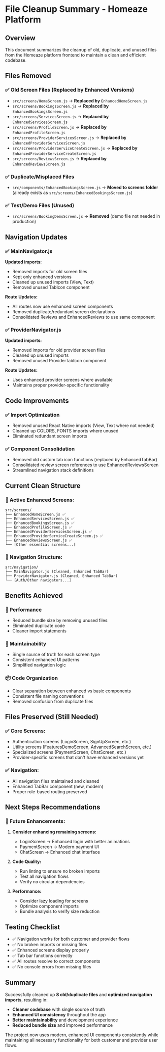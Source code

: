 # File Cleanup Summary - Homeaze Platform

## Overview
This document summarizes the cleanup of old, duplicate, and unused files from the Homeaze platform frontend to maintain a clean and efficient codebase.

## Files Removed

### ✅ Old Screen Files (Replaced by Enhanced Versions)
- `src/screens/HomeScreen.js` → **Replaced by** `EnhancedHomeScreen.js`
- `src/screens/BookingsScreen.js` → **Replaced by** `EnhancedBookingsScreen.js`
- `src/screens/ServicesScreen.js` → **Replaced by** `EnhancedServicesScreen.js`
- `src/screens/ProfileScreen.js` → **Replaced by** `EnhancedProfileScreen.js`
- `src/screens/ProviderServicesScreen.js` → **Replaced by** `EnhancedProviderServicesScreen.js`
- `src/screens/ProviderServiceCreateScreen.js` → **Replaced by** `EnhancedProviderServiceCreateScreen.js`
- `src/screens/ReviewsScreen.js` → **Replaced by** `EnhancedReviewsScreen.js`

### ✅ Duplicate/Misplaced Files
- `src/components/EnhancedBookingsScreen.js` → **Moved to screens folder** (already exists as `src/screens/EnhancedBookingsScreen.js`)

### ✅ Test/Demo Files (Unused)
- `src/screens/BookingDemoScreen.js` → **Removed** (demo file not needed in production)

## Navigation Updates

### ✅ MainNavigator.js
**Updated imports:**
- Removed imports for old screen files
- Kept only enhanced versions
- Cleaned up unused imports (View, Text)
- Removed unused TabIcon component

**Route Updates:**
- All routes now use enhanced screen components
- Removed duplicate/redundant screen declarations
- Consolidated Reviews and EnhancedReviews to use same component

### ✅ ProviderNavigator.js  
**Updated imports:**
- Removed imports for old provider screen files
- Cleaned up unused imports
- Removed unused ProviderTabIcon component

**Route Updates:**
- Uses enhanced provider screens where available
- Maintains proper provider-specific functionality

## Code Improvements

### ✅ Import Optimization
- Removed unused React Native imports (View, Text where not needed)
- Cleaned up COLORS, FONTS imports where unused
- Eliminated redundant screen imports

### ✅ Component Consolidation
- Removed old custom tab icon functions (replaced by EnhancedTabBar)
- Consolidated review screen references to use EnhancedReviewsScreen
- Streamlined navigation stack definitions

## Current Clean Structure

### 📁 Active Enhanced Screens:
```
src/screens/
├── EnhancedHomeScreen.js ✅
├── EnhancedServicesScreen.js ✅
├── EnhancedBookingsScreen.js ✅
├── EnhancedProfileScreen.js ✅
├── EnhancedProviderServicesScreen.js ✅
├── EnhancedProviderServiceCreateScreen.js ✅
├── EnhancedReviewsScreen.js ✅
└── [Other essential screens...]
```

### 📁 Navigation Structure:
```
src/navigation/
├── MainNavigator.js (Cleaned, Enhanced TabBar)
├── ProviderNavigator.js (Cleaned, Enhanced TabBar)
└── [Auth/Other navigators...]
```

## Benefits Achieved

### 🚀 Performance
- Reduced bundle size by removing unused files
- Eliminated duplicate code
- Cleaner import statements

### 🧹 Maintainability  
- Single source of truth for each screen type
- Consistent enhanced UI patterns
- Simplified navigation logic

### 📦 Code Organization
- Clear separation between enhanced vs basic components
- Consistent file naming conventions
- Removed confusion from duplicate files

## Files Preserved (Still Needed)

### ✅ Core Screens:
- Authentication screens (LoginScreen, SignUpScreen, etc.)
- Utility screens (FeaturesDemoScreen, AdvancedSearchScreen, etc.)
- Specialized screens (PaymentScreen, ChatScreen, etc.)
- Provider-specific screens that don't have enhanced versions yet

### ✅ Navigation:
- All navigation files maintained and cleaned
- Enhanced TabBar component (new, modern)
- Proper role-based routing preserved

## Next Steps Recommendations

### 🔄 Future Enhancements:
1. **Consider enhancing remaining screens:**
   - LoginScreen → Enhanced login with better animations
   - PaymentScreen → Modern payment UI
   - ChatScreen → Enhanced chat interface

2. **Code Quality:**
   - Run linting to ensure no broken imports
   - Test all navigation flows
   - Verify no circular dependencies

3. **Performance:**
   - Consider lazy loading for screens
   - Optimize component imports
   - Bundle analysis to verify size reduction

## Testing Checklist

- ✅ Navigation works for both customer and provider flows
- ✅ No broken imports or missing files
- ✅ Enhanced screens display properly
- ✅ Tab bar functions correctly
- ✅ All routes resolve to correct components
- ✅ No console errors from missing files

## Summary

Successfully cleaned up **8 old/duplicate files** and **optimized navigation imports**, resulting in:
- **Cleaner codebase** with single source of truth
- **Enhanced UI consistency** throughout the app
- **Better maintainability** and development experience
- **Reduced bundle size** and improved performance

The project now uses modern, enhanced UI components consistently while maintaining all necessary functionality for both customer and provider user flows.
